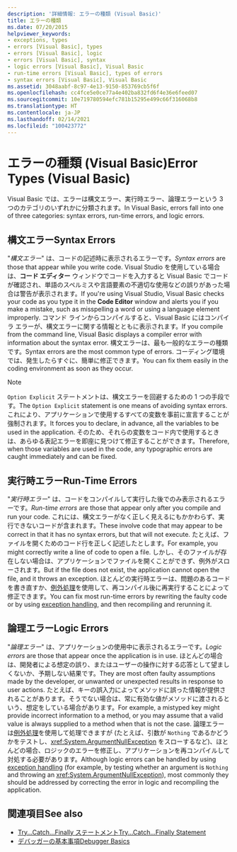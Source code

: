 ```yaml
---
description: '詳細情報: エラーの種類 (Visual Basic)'
title: エラーの種類
ms.date: 07/20/2015
helpviewer_keywords:
- exceptions, types
- errors [Visual Basic], types
- errors [Visual Basic], logic
- errors [Visual Basic], syntax
- logic errors [Visual Basic], Visual Basic
- run-time errors [Visual Basic], types of errors
- syntax errors [Visual Basic], Visual Basic
ms.assetid: 3048aabf-8c97-4e13-9150-853769cb5f6f
ms.openlocfilehash: cc4fce5e0ce77a4e402ba832fd6f4e36e6feed07
ms.sourcegitcommit: 10e719780594efc781b15295e499c66f316068b8
ms.translationtype: HT
ms.contentlocale: ja-JP
ms.lasthandoff: 02/14/2021
ms.locfileid: "100423772"
---
```

# <a name="error-types-visual-basic"></a><span data-ttu-id="e2aea-103">エラーの種類 (Visual Basic)</span><span class="sxs-lookup"><span data-stu-id="e2aea-103">Error Types (Visual Basic)</span></span>

<span data-ttu-id="e2aea-104">Visual Basic では、エラーは構文エラー、実行時エラー、論理エラーという 3 つのカテゴリのいずれかに分類されます。</span><span class="sxs-lookup"><span data-stu-id="e2aea-104">In Visual Basic, errors fall into one of three categories: syntax errors, run-time errors, and logic errors.</span></span>

## <a name="syntax-errors"></a><span data-ttu-id="e2aea-105">構文エラー</span><span class="sxs-lookup"><span data-stu-id="e2aea-105">Syntax Errors</span></span>

 <span data-ttu-id="e2aea-106">"*構文エラー*" は、コードの記述時に表示されるエラーです。</span><span class="sxs-lookup"><span data-stu-id="e2aea-106">*Syntax errors* are those that appear while you write code.</span></span> <span data-ttu-id="e2aea-107">Visual Studio を使用している場合は、**コード エディター** ウィンドウでコードを入力すると Visual Basic でコードが確認され、単語のスペルミスや言語要素の不適切な使用などの誤りがあった場合は警告が表示されます。</span><span class="sxs-lookup"><span data-stu-id="e2aea-107">If you're using Visual Studio, Visual Basic checks your code as you type it in the **Code Editor** window and alerts you if you make a mistake, such as misspelling a word or using a language element improperly.</span></span> <span data-ttu-id="e2aea-108">コマンド ラインからコンパイルすると、Visual Basic にはコンパイラ エラーが、構文エラーに関する情報とともに表示されます。</span><span class="sxs-lookup"><span data-stu-id="e2aea-108">If you compile from the command line, Visual Basic displays a compiler error with information about the syntax error.</span></span> <span data-ttu-id="e2aea-109">構文エラーは、最も一般的なエラーの種類です。</span><span class="sxs-lookup"><span data-stu-id="e2aea-109">Syntax errors are the most common type of errors.</span></span> <span data-ttu-id="e2aea-110">コーディング環境では、発生したらすぐに、簡単に修正できます。</span><span class="sxs-lookup"><span data-stu-id="e2aea-110">You can fix them easily in the coding environment as soon as they occur.</span></span>

> [!NOTE]
> <span data-ttu-id="e2aea-111">`Option Explicit` ステートメントは、構文エラーを回避するための 1 つの手段です。</span><span class="sxs-lookup"><span data-stu-id="e2aea-111">The `Option Explicit` statement is one means of avoiding syntax errors.</span></span> <span data-ttu-id="e2aea-112">これにより、アプリケーションで使用するすべての変数を事前に宣言することが強制されます。</span><span class="sxs-lookup"><span data-stu-id="e2aea-112">It forces you to declare, in advance, all the variables to be used in the application.</span></span> <span data-ttu-id="e2aea-113">そのため、それらの変数をコード内で使用するときは、あらゆる表記エラーを即座に見つけて修正することができます。</span><span class="sxs-lookup"><span data-stu-id="e2aea-113">Therefore, when those variables are used in the code, any typographic errors are caught immediately and can be fixed.</span></span>

## <a name="run-time-errors"></a><span data-ttu-id="e2aea-114">実行時エラー</span><span class="sxs-lookup"><span data-stu-id="e2aea-114">Run-Time Errors</span></span>

 <span data-ttu-id="e2aea-115">"*実行時エラー*" は、コードをコンパイルして実行した後でのみ表示されるエラーです。</span><span class="sxs-lookup"><span data-stu-id="e2aea-115">*Run-time errors* are those that appear only after you compile and run your code.</span></span> <span data-ttu-id="e2aea-116">これには、構文エラーがなく正しく見えるにもかかわらず、実行できないコードが含まれます。</span><span class="sxs-lookup"><span data-stu-id="e2aea-116">These involve code that may appear to be correct in that it has no syntax errors, but that will not execute.</span></span> <span data-ttu-id="e2aea-117">たとえば、ファイルを開くためのコード行を正しく記述したとします。</span><span class="sxs-lookup"><span data-stu-id="e2aea-117">For example, you might correctly write a line of code to open a file.</span></span> <span data-ttu-id="e2aea-118">しかし、そのファイルが存在しない場合は、アプリケーションでファイルを開くことができず、例外がスローされます。</span><span class="sxs-lookup"><span data-stu-id="e2aea-118">But if the file does not exist, the application cannot open the file, and it throws an exception.</span></span> <span data-ttu-id="e2aea-119">ほとんどの実行時エラーは、問題のあるコードを書き直すか、[例外処理](../../language-reference/statements/try-catch-finally-statement.md)を使用して、再コンパイル後に再実行することによって修正できます。</span><span class="sxs-lookup"><span data-stu-id="e2aea-119">You can fix most run-time errors by rewriting the faulty code or by using [exception handling](../../language-reference/statements/try-catch-finally-statement.md), and then recompiling and rerunning it.</span></span>
  
## <a name="logic-errors"></a><span data-ttu-id="e2aea-120">論理エラー</span><span class="sxs-lookup"><span data-stu-id="e2aea-120">Logic Errors</span></span>

 <span data-ttu-id="e2aea-121">"*論理エラー*" は、アプリケーションの使用中に表示されるエラーです。</span><span class="sxs-lookup"><span data-stu-id="e2aea-121">*Logic errors* are those that appear once the application is in use.</span></span> <span data-ttu-id="e2aea-122">ほとんどの場合は、開発者による想定の誤り、またはユーザーの操作に対する応答として望ましくないか、予期しない結果です。</span><span class="sxs-lookup"><span data-stu-id="e2aea-122">They are most often faulty assumptions made by the developer, or unwanted or unexpected results in response to user actions.</span></span> <span data-ttu-id="e2aea-123">たとえば、キーの誤入力によってメソッドに誤った情報が提供されることがあります。そうでない場合は、常に有効な値がメソッドに渡されるという、想定をしている場合があります。</span><span class="sxs-lookup"><span data-stu-id="e2aea-123">For example, a mistyped key might provide incorrect information to a method, or you may assume that a valid value is always supplied to a method when that is not the case.</span></span> <span data-ttu-id="e2aea-124">論理エラーは[例外処理](../../language-reference/statements/try-catch-finally-statement.md)を使用して処理できますが (たとえば、引数が `Nothing` であるかどうかをテストし、<xref:System.ArgumentNullException> をスローするなど)、ほとんどの場合、ロジックのエラーを修正し、アプリケーションを再コンパイルして対処する必要があります。</span><span class="sxs-lookup"><span data-stu-id="e2aea-124">Although logic errors can be handled by using [exception handling](../../language-reference/statements/try-catch-finally-statement.md) (for example, by testing whether an argument is `Nothing` and throwing an <xref:System.ArgumentNullException>), most commonly they should be addressed by correcting the error in logic and recompiling the application.</span></span>

## <a name="see-also"></a><span data-ttu-id="e2aea-125">関連項目</span><span class="sxs-lookup"><span data-stu-id="e2aea-125">See also</span></span>

- [<span data-ttu-id="e2aea-126">Try...Catch...Finally ステートメント</span><span class="sxs-lookup"><span data-stu-id="e2aea-126">Try...Catch...Finally Statement</span></span>](../../language-reference/statements/try-catch-finally-statement.md)
- [<span data-ttu-id="e2aea-127">デバッガーの基本事項</span><span class="sxs-lookup"><span data-stu-id="e2aea-127">Debugger Basics</span></span>](/visualstudio/debugger/debugger-feature-tour)
